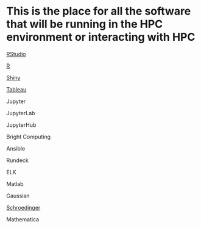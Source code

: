 # This is the place for all the software that will be running in the HPC environment or interacting with HPC

[RStudio](https://github.com/Pomona-ITS/hpc/tree/master/applications/RStudio)

[R](https://github.com/Pomona-ITS/hpc/tree/master/applications/R)
  
[Shiny](https://github.com/Pomona-ITS/hpc/tree/master/applications/Shiny)

[Tableau](https://github.com/Pomona-ITS/hpc/tree/master/applications/tableau)

Jupyter

JupyterLab

JupyterHub
  
Bright Computing

Ansible

Rundeck

ELK

Matlab

Gaussian

[Schroedinger](https://github.com/Pomona-ITS/hpc/tree/master/applications/shcroedinger)

Mathematica
